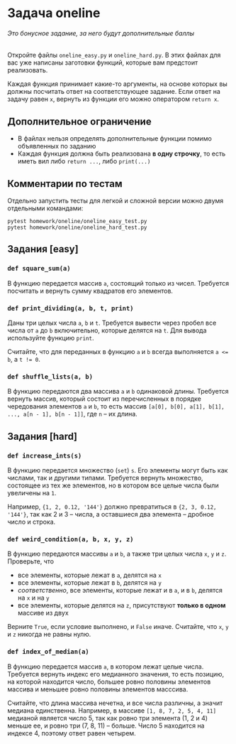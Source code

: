 # Задача oneline

###### Это бонусное задание, за него будут дополнительные баллы

Откройте файлы `oneline_easy.py` и `oneline_hard.py`. В этих файлах для вас уже написаны заготовки функций, которые вам
предстоит реализовать.

Каждая функция принимает какие-то аргументы, на основе которых вы должны посчитать ответ на соответствующее задание.
Если ответ на задачу равен `x`, вернуть из функции его можно оператором `return x`.

## Дополнительное ограничение

- В файлах нельзя определять дополнительные функции помимо объявленных по заданию
- Каждая функция должна быть реализована **в одну строчку**, то есть иметь вил либо `return ...`, либо `print(...)`

## Комментарии по тестам

Отдельно запустить тесты для легкой и сложной версии можно двумя отдельными командами:

```shell
pytest homework/oneline/oneline_easy_test.py
pytest homework/oneline/oneline_hard_test.py
```

## Задания \[easy]

### `def square_sum(a)`

В функцию передается массив `a`, состоящий только из чисел. Требуется посчитать и вернуть сумму квадратов его элементов.

### `def print_dividing(a, b, t, print)`

Даны три целых числа `a`, `b` и `t`. Требуется вывести через пробел все числа от `a` до `b` включительно, которые
делятся на `t`. Для вывода используйте функцию `print`.

Считайте, что для переданных в функцию `a` и `b` всегда выполняется `a <= b`, а `t != 0`.

### `def shuffle_lists(a, b)`

В функцию передаются два массива `a` и `b` одинаковой длины. Требуется вернуть массив, который состоит из перечисленных
в порядке чередования элементов `a` и `b`, то есть массив `[a[0], b[0], a[1], b[1], ..., a[n - 1], b[n - 1]]`, где `n`
&ndash; их длина.

## Задания \[hard]

### `def increase_ints(s)`

В функцию передается множество (`set`) `s`. Его элементы могут быть как числами, так и другими типами. Требуется вернуть
множество, состоящее из тех же элементов, но в котором все целые числа были увеличены на `1`.

Например, `{1, 2, 0.12, '144'}` должно превратиться в `{2, 3, 0.12, '144'}`, так как 2 и 3 &ndash; числа, а оставшиеся
два элемента &ndash; дробное число и строка.

### `def weird_condition(a, b, x, y, z)`

В функцию передаются массивы `a` и `b`, а также три целых числа `x`, `y` и `z`. Проверьте, что

- все элементы, которые лежат в `a`, делятся на `x`
- все элементы, которые лежат в `b`, делятся на `y`
- _соответственно_, все элементы, которые лежат и в `a`, и в `b`, делятся на `x` и на `y`
- все элементы, которые делятся на `z`, присутствуют **только в одном** массиве из двух

Верните `True`, если условие выполнено, и `False` иначе. Считайте, что `x`, `y` и `z` никогда не равны нулю.

### `def index_of_median(a)`

В функцию передается массив `a`, в котором лежат целые числа. Требуется вернуть индекс его медианного значения, то есть
позицию, на которой находится число, большее ровно половины элементов массива и меньшее ровно половины элементов
масссива.

Считайте, что длина массива нечетна, и все числа различны, а значит медиана единственна. Например, в
массиве `[1, 8, 7, 2, 5, 4, 11]` медианой является число 5, так как ровно три элемента (1, 2 и 4) меньше ее, и ровно
три (7, 8, 11) &ndash; больше. Число 5 находится на индексе 4, поэтому ответ равен четырем.
